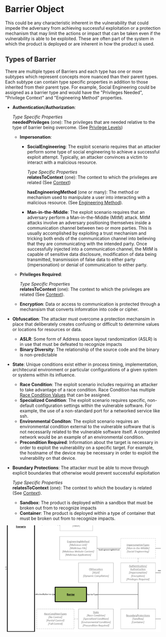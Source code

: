 # Barrier Object

This could be any characteristic inherent in the vulnerability that could impede the adversary from achieving successful exploitation or a protection mechanism that may limit the actions or impact that can be taken even if the vulnerability is able to be exploited. These are often part of the system in which the product is deployed or are inherent in how the product is used.

## Types of Barrier
There are multiple types of Barriers and each type has one or more subtypes which represent concepts more nuanced than their parent types. Each subtype can contain type specific properties in addition to those inherited from their parent type. For example, Social Engineering could be assigned as a barrier type and would have the "Privileges Needed", "Privilege Context" and "Engineering Method" properties. 
	
  - **Authentication/Authorization**:
  
	*Type Specific Properties* <br />
     **neededPrivileges** (one): The privileges that are needed relative to the type of barrier being overcome. (See [Privilege Levels](../values/privilege-level.md)) 
    - **Impersonation**:
	  - **SocialEngineering**: The exploit scenario requires that an attacker perform some type of social engineering to achieve a successful exploit attempt. Typically, an attacker convinces a victim to interact with a malicious resource.
	  
		*Type Specific Properties* <br />
	  **relatesToContext** (one): The context to which the privileges are related (See [Context](../values/context.md))
	  
		**hasEngineeringMethod** (one or many): The method or mechanism used to manipulate a user into interacting with a malicious resource. (See [Engineering Method](../values/engineering-method.md)).
	  - **Man-in-the-Middle**:  The exploit scenario requires that an adversary perform a Man-in-the-Middle (MitM) attack. MitM attacks involve an adversary positioning themselves inside a communication channel between two or more parties. This is usually accomplished by exploiting a trust mechanism and tricking both ends of the communication channel into believing that they are communicating with the intended party. Once successfully injected into a communication channel, the MitM is capable of sensitive data disclosure, modification of data being transmitted, transmission of false data to either party (impersonation) or denial of communication to either party.
	- **Privileges Required**:
	
		*Type Specific Properties* <br />
	**relatesToContext** (one): The context to which the privileges are related (See [Context](../values/context.md)).
	- **Encryption**: Data or access to communication is protected through a mechansism that converts infomration into code or cipher.
  - **Obfuscation**: The attacker must overcome a protection mechansim in place that deliberately creates confusing or difficult to determine values or locations for resources or data.
    - **ASLR**: Some form of Address space layout randomization (ASLR) is in use that must be defeated to recognize impacts
    - **Binary Diversity**: The relationship of the source code and the binary is non-predictable
  - **State**:  Unique conditions exist either in process timing, implementation, architecural environment or particular configurations of a given system or systems within its influence. 
    - **Race Condition**:  The exploit scenario includes requiring an attacker to take advantage of a race condition. Race Condition has multiple [Race Condition Values](../values/race-condition.md) that can be assigned. 
    - **Specialized Condition**:  The exploit scenario requires specific, non-default configuration settings within the vulnerable software. For example, the use of a non-standard port for a networked service like ssh.
    - **Environmental Conditon**:  The exploit scenario requires an environmental condition external to the vulnerable software that is not necessarily related to the vulnerable software itself. A congested network would be an example of an environmental condition.
    - **Precondition Required**:  Information about the target is necessary in order to exploit the vulnerability on a specific target. For example, the hostname of the device may be necessary in order to exploit the vulnerability on that device.
  - **Boundary Protections**:  The attacker must be able to move through explicit boundaries that otherwise would prevent successful exploitation
  
	*Type Specific Properties* <br />
  **relatesToContext** (one): The context to which the boudary is related (See [Context](../values/context.md)).
    - **Sandbox**:  The product is deployed within a sandbox that must be broken out from to recognize impacts
    - **Container**:  The product is deployed within a type of container that must be broken out from to recognize impacts.


 ![Barrier Graph](../figures/graphsnippets/BarrierSnippet.png "Barrier Graph")
